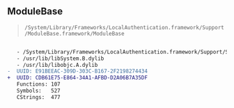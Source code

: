 ## ModuleBase

> `/System/Library/Frameworks/LocalAuthentication.framework/Support/ModuleBase.framework/ModuleBase`

```diff

   - /System/Library/Frameworks/LocalAuthentication.framework/Support/SharedUtils.framework/SharedUtils
   - /usr/lib/libSystem.B.dylib
   - /usr/lib/libobjc.A.dylib
-  UUID: E91BEEAC-309D-303C-B167-2F2198274434
+  UUID: CDB61E75-E864-34A1-AFBD-D2A06B7A35DF
   Functions: 107
   Symbols:   527
   CStrings:  477

```
